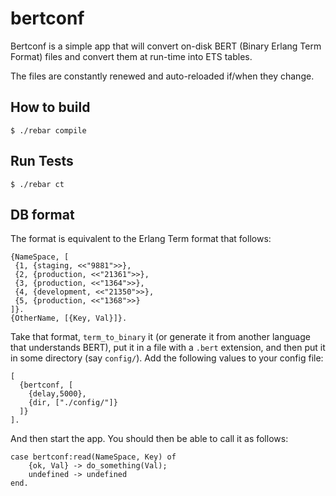 # bertconf #

Bertconf is a simple app that will convert on-disk BERT (Binary Erlang Term Format) files and convert them at run-time into ETS tables.

The files are constantly renewed and auto-reloaded if/when they change.

## How to build ##

 `$ ./rebar compile`

## Run Tests ##

 `$ ./rebar ct`

## DB format

The format is equivalent to the Erlang Term format that follows:

    {NameSpace, [
     {1, {staging, <<"9881">>},
     {2, {production, <<"21361">>},
     {3, {production, <<"1364">>},
     {4, {development, <<"21350">>},
     {5, {production, <<"1368">>}
    ]}.
    {OtherName, [{Key, Val}]}.

Take that format, `term_to_binary` it (or generate it from another language that understands BERT), put it in a file with a `.bert` extension, and then put it in some directory (say `config/`). Add the following values to your config file:

    [
      {bertconf, [
        {delay,5000},
        {dir, ["./config/"]}
      ]}
    ].

And then start the app. You should then be able to call it as follows:

    case bertconf:read(NameSpace, Key) of
        {ok, Val} -> do_something(Val);
        undefined -> undefined
    end.

